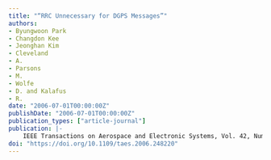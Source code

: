 ```yaml
---
title: "“RRC Unnecessary for DGPS Messages”"
authors:
- Byungwoon Park
- Changdon Kee
- Jeonghan Kim
- Cleveland
- A.
- Parsons
- M.
- Wolfe
- D. and Kalafus
- R.
date: "2006-07-01T00:00:00Z"
publishDate: "2006-07-01T00:00:00Z"
publication_types: ["article-journal"]
publication: |-
    IEEE Transactions on Aerospace and Electronic Systems, Vol. 42, Number 3, July, 2006, pp. 1149-1160
doi: "https://doi.org/10.1109/taes.2006.248220"
---
```

